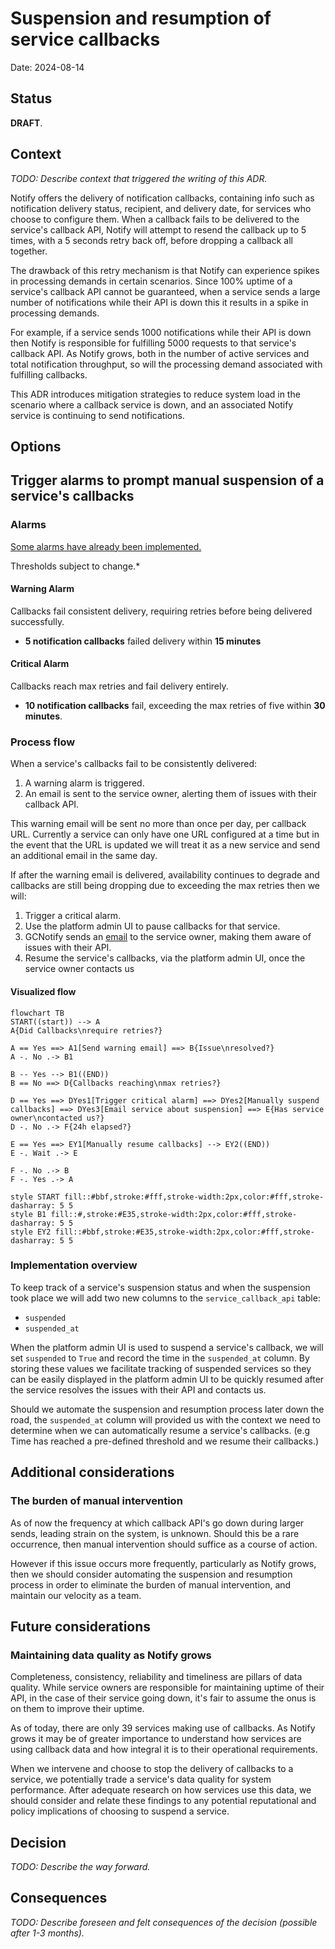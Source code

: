 # Suspension and resumption of service callbacks

Date: 2024-08-14

## Status

**DRAFT**.


## Context

_TODO: Describe context that triggered the writing of this ADR._

Notify offers the delivery of notification callbacks, containing info such as notification delivery status, recipient, and delivery date, for services who choose to configure them. When a callback fails to be delivered to the service's callback API, Notify will attempt to resend the callback up to 5 times, with a 5 seconds retry back off, before dropping a callback all together.

The drawback of this retry mechanism is that Notify can experience spikes in processing demands in certain scenarios. Since 100% uptime of a service's callback API cannot be guaranteed, when a service sends a large number of notifications while their API is down this it results in a spike in processing demands.

For example, if a service sends 1000 notifications while their API is down then Notify is responsible for fulfilling 5000 requests to that service's callback API. As Notify grows, both in the number of active services and total notification throughput, so will the processing demand associated with fulfilling callbacks.

This ADR introduces mitigation strategies to reduce system load in the scenario where a callback service is down, and an associated Notify service is continuing to send notifications.

## Options

## Trigger alarms to prompt manual suspension of a service's callbacks

### Alarms
[Some alarms have already been implemented.](https://github.com/cds-snc/notification-terraform/commit/40f105da8df7e4cf89ae418bef4be96e888f00b4)

Thresholds subject to change.*

#### Warning Alarm

Callbacks fail consistent delivery, requiring retries before being delivered successfully.
- **5 notification callbacks** failed delivery within **15 minutes**

#### Critical Alarm

Callbacks reach max retries and fail delivery entirely.
- **10 notification callbacks** fail, exceeding the max retries of five within **30 minutes**.

### Process flow

When a service's callbacks fail to be consistently delivered:

1. A warning alarm is triggered.
2. An email is sent to the service owner, alerting them of issues with their callback API.

This warning email will be sent no more than once per day, per callback URL. Currently a service can only have one URL configured at a time but in the event that the URL is updated we will treat it as a new service and send an additional email in the same day.


If after the warning email is delivered, availability continues to degrade and callbacks are still being dropping due to exceeding the max retries then we will:

1. Trigger a critical alarm.
2. Use the platform admin UI to pause callbacks for that service.
3. GCNotify sends an [email](https://github.com/cds-snc/notification-api/pull/2190/files#diff-a7de7566620064ea85eacda53163429be50282374a124c93fc04bc5f637a5dcbR29) to the service owner, making them aware of issues with their API.
4. Resume the service's callbacks, via the platform admin UI, once the service owner contacts us

#### Visualized flow
```mermaid
flowchart TB
START((start)) --> A
A{Did Callbacks\nrequire retries?}

A == Yes ==> A1[Send warning email] ==> B{Issue\nresolved?}
A -. No .-> B1

B -- Yes --> B1((END))
B == No ==> D{Callbacks reaching\nmax retries?}

D == Yes ==> DYes1[Trigger critical alarm] ==> DYes2[Manually suspend callbacks] ==> DYes3[Email service about suspension] ==> E{Has service owner\ncontacted us?}
D -. No .-> F{24h elapsed?}

E == Yes ==> EY1[Manually resume callbacks] --> EY2((END))
E -. Wait .-> E

F -. No .-> B
F -. Yes .-> A

style START fill::#bbf,stroke:#fff,stroke-width:2px,color:#fff,stroke-dasharray: 5 5
style B1 fill::#,stroke:#E35,stroke-width:2px,color:#fff,stroke-dasharray: 5 5
style EY2 fill::#bbf,stroke:#E35,stroke-width:2px,color:#fff,stroke-dasharray: 5 5

```

### Implementation overview
To keep track of a service's suspension status and when the suspension took place we will add two new columns to the `service_callback_api` table:

- `suspended`
- `suspended_at`

When the platform admin UI is used to suspend a service's callback, we will set `suspended` to `True` and record the time in the `suspended_at` column. By storing these values we facilitate tracking of suspended services so they can be easily displayed in the platform admin UI to be quickly resumed after the service resolves the issues with their API and contacts us.

Should we automate the suspension and resumption process later down the road, the `suspended_at` column will provided us with the context we need to determine when we can automatically resume a service's callbacks. (e.g Time has reached a pre-defined threshold and we resume their callbacks.)

## Additional considerations

### The burden of manual intervention
As of now the frequency at which callback API's go down during larger sends, leading strain on the system, is unknown. Should this be a rare occurrence, then manual intervention should suffice as a course of action.

However if this issue occurs more frequently, particularly as Notify grows, then we should consider automating the suspension and resumption process in order to eliminate the burden of manual intervention, and maintain our velocity as a team.

## Future considerations
### Maintaining data quality as Notify grows
Completeness, consistency, reliability and timeliness are pillars of data quality. While service owners are responsible for maintaining uptime of their API, in the case of their service going down, it's fair to assume the onus is on them to improve their uptime.

As of today, there are only 39 services making use of callbacks. As Notify grows it may be of greater importance to understand how services are using callback data and how integral it is to their operational requirements.

When we intervene and choose to stop the delivery of callbacks to a service, we potentially trade a service's data quality for system performance. After adequate research on how services use this data, we should consider and relate these findings to any potential reputational and policy implications of choosing to suspend a service.

## Decision

_TODO: Describe the way forward._

## Consequences

_TODO: Describe foreseen and felt consequences of the decision (possible after 1-3 months)._

